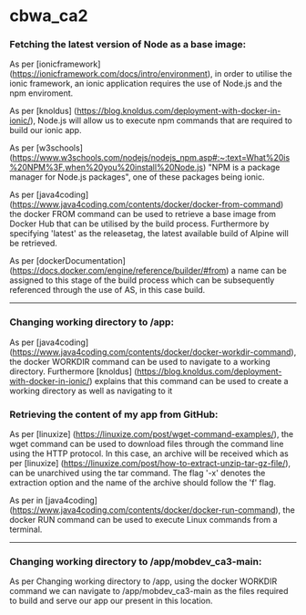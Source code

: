 # cbwa_ca2

### Fetching the latest version of Node as a base image: ###
As per [ionicframework] (https://ionicframework.com/docs/intro/environment), in order to utilise the ionic framework, an ionic application requires the use of Node.js and the npm enviroment.

As per [knoldus] (https://blog.knoldus.com/deployment-with-docker-in-ionic/), Node.js will allow us to execute npm commands that are required to build our ionic app.

As per [w3schools] (https://www.w3schools.com/nodejs/nodejs_npm.asp#:~:text=What%20is%20NPM%3F,when%20you%20install%20Node.js) "NPM is a package manager for Node.js packages", one of these packages being ionic.

As per [java4coding] (https://www.java4coding.com/contents/docker/docker-from-command) the docker FROM command can be used to retrieve a base image from Docker Hub that can be utilised by the build process. Furthermore by specifying 'latest' as the releasetag, the latest available build of Alpine will be retrieved.

As per [dockerDocumentation] (https://docs.docker.com/engine/reference/builder/#from) a name can be assigned to this stage of the build process which can be subsequently referenced through the use of AS, in this case build.

***
### Changing working directory to /app: ###
As per [java4coding] (https://www.java4coding.com/contents/docker/docker-workdir-command), the docker WORKDIR command can be used to navigate to a working directory. Furthermore [knoldus] (https://blog.knoldus.com/deployment-with-docker-in-ionic/) explains that this command can be used to create a working directory as well as navigating to it

### Retrieving the content of my app from GitHub: ###
As per [linuxize] (https://linuxize.com/post/wget-command-examples/), the wget command can be used to download files through the command line using the HTTP protocol. In this case, an archive will be received which as per [linuxize] (https://linuxize.com/post/how-to-extract-unzip-tar-gz-file/), can be unarchived using the tar command. The flag '-x' denotes the extraction option and the name of the archive should follow the 'f' flag. 

As per in [java4coding] (https://www.java4coding.com/contents/docker/docker-run-command), the docker RUN command can be used to execute Linux commands from a terminal.

***
### Changing working directory to /app/mobdev_ca3-main: ###
As per Changing working directory to /app, using the docker WORKDIR command we can navigate to /app/mobdev_ca3-main as the files required to build and serve our app our present in this location.